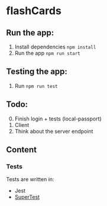 # flashCards

## Run the app:

1. Install dependencies `npm install`
2. Run the app `npm run start`

## Testing the app:

1. Run `npm run test`

## Todo:

0. Finish login + tests (local-passport)
1. Client
2. Think about the server endpoint

## Content

### Tests

Tests are written in:

- Jest
- [SuperTest](https://visionmedia.github.io/superagent)
